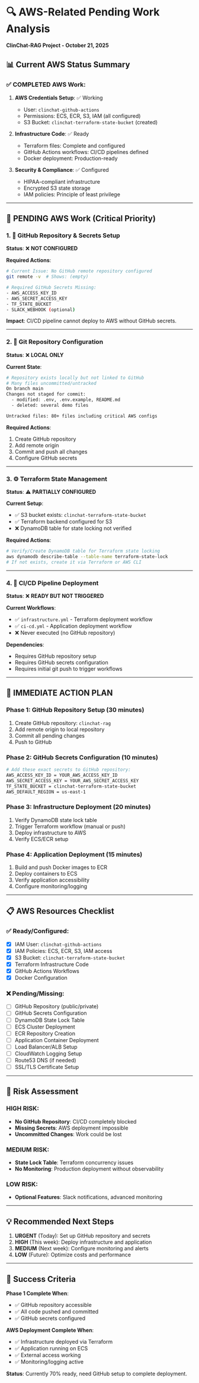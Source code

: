 # 🔍 AWS-Related Pending Work Analysis
**ClinChat-RAG Project - October 21, 2025**

## 📊 **Current AWS Status Summary**

### ✅ **COMPLETED AWS Work:**
1. **AWS Credentials Setup**: ✅ Working
   - User: `clinchat-github-actions`
   - Permissions: ECS, ECR, S3, IAM (all configured)
   - S3 Bucket: `clinchat-terraform-state-bucket` (created)

2. **Infrastructure Code**: ✅ Ready
   - Terraform files: Complete and configured
   - GitHub Actions workflows: CI/CD pipelines defined
   - Docker deployment: Production-ready

3. **Security & Compliance**: ✅ Configured
   - HIPAA-compliant infrastructure
   - Encrypted S3 state storage
   - IAM policies: Principle of least privilege

---

## 🎯 **PENDING AWS Work (Critical Priority)**

### 1. **🚨 GitHub Repository & Secrets Setup**
**Status**: ❌ **NOT CONFIGURED**

**Required Actions**:
```bash
# Current Issue: No GitHub remote repository configured
git remote -v  # Shows: (empty)

# Required GitHub Secrets Missing:
- AWS_ACCESS_KEY_ID
- AWS_SECRET_ACCESS_KEY  
- TF_STATE_BUCKET
- SLACK_WEBHOOK (optional)
```

**Impact**: CI/CD pipeline cannot deploy to AWS without GitHub secrets.

---

### 2. **🔧 Git Repository Configuration**
**Status**: ❌ **LOCAL ONLY**

**Current State**:
```bash
# Repository exists locally but not linked to GitHub
# Many files uncommitted/untracked
On branch main
Changes not staged for commit:
  - modified: .env, .env.example, README.md
  - deleted: several demo files

Untracked files: 80+ files including critical AWS configs
```

**Required Actions**:
1. Create GitHub repository
2. Add remote origin
3. Commit and push all changes
4. Configure GitHub secrets

---

### 3. **⚙️ Terraform State Management**
**Status**: ⚠️ **PARTIALLY CONFIGURED**

**Current Setup**:
- ✅ S3 bucket exists: `clinchat-terraform-state-bucket`
- ✅ Terraform backend configured for S3
- ❌ DynamoDB table for state locking not verified

**Required Actions**:
```bash
# Verify/Create DynamoDB table for Terraform state locking
aws dynamodb describe-table --table-name terraform-state-lock
# If not exists, create it via Terraform or AWS CLI
```

---

### 4. **🚀 CI/CD Pipeline Deployment**
**Status**: ❌ **READY BUT NOT TRIGGERED**

**Current Workflows**:
- ✅ `infrastructure.yml` - Terraform deployment workflow
- ✅ `ci-cd.yml` - Application deployment workflow  
- ❌ Never executed (no GitHub repository)

**Dependencies**:
- Requires GitHub repository setup
- Requires GitHub secrets configuration
- Requires initial git push to trigger workflows

---

## 🎯 **IMMEDIATE ACTION PLAN**

### **Phase 1: GitHub Repository Setup (30 minutes)**
1. Create GitHub repository: `clinchat-rag`
2. Add remote origin to local repository
3. Commit all pending changes
4. Push to GitHub

### **Phase 2: GitHub Secrets Configuration (10 minutes)**
```bash
# Add these exact secrets to GitHub repository:
AWS_ACCESS_KEY_ID = YOUR_AWS_ACCESS_KEY_ID
AWS_SECRET_ACCESS_KEY = YOUR_AWS_SECRET_ACCESS_KEY
TF_STATE_BUCKET = clinchat-terraform-state-bucket
AWS_DEFAULT_REGION = us-east-1
```

### **Phase 3: Infrastructure Deployment (20 minutes)**
1. Verify DynamoDB state lock table
2. Trigger Terraform workflow (manual or push)
3. Deploy infrastructure to AWS
4. Verify ECS/ECR setup

### **Phase 4: Application Deployment (15 minutes)**
1. Build and push Docker images to ECR
2. Deploy containers to ECS
3. Verify application accessibility
4. Configure monitoring/logging

---

## 📋 **AWS Resources Checklist**

### **✅ Ready/Configured:**
- [x] IAM User: `clinchat-github-actions`
- [x] IAM Policies: ECS, ECR, S3, IAM access
- [x] S3 Bucket: `clinchat-terraform-state-bucket`
- [x] Terraform Infrastructure Code
- [x] GitHub Actions Workflows
- [x] Docker Configuration

### **❌ Pending/Missing:**
- [ ] GitHub Repository (public/private)
- [ ] GitHub Secrets Configuration  
- [ ] DynamoDB State Lock Table
- [ ] ECS Cluster Deployment
- [ ] ECR Repository Creation
- [ ] Application Container Deployment
- [ ] Load Balancer/ALB Setup
- [ ] CloudWatch Logging Setup
- [ ] Route53 DNS (if needed)
- [ ] SSL/TLS Certificate Setup

---

## 🎲 **Risk Assessment**

### **HIGH RISK**:
- **No GitHub Repository**: CI/CD completely blocked
- **Missing Secrets**: AWS deployment impossible
- **Uncommitted Changes**: Work could be lost

### **MEDIUM RISK**:
- **State Lock Table**: Terraform concurrency issues
- **No Monitoring**: Production deployment without observability

### **LOW RISK**:
- **Optional Features**: Slack notifications, advanced monitoring

---

## 💡 **Recommended Next Steps**

1. **URGENT** (Today): Set up GitHub repository and secrets
2. **HIGH** (This week): Deploy infrastructure and application  
3. **MEDIUM** (Next week): Configure monitoring and alerts
4. **LOW** (Future): Optimize costs and performance

---

## 🎯 **Success Criteria**

**Phase 1 Complete When**:
- ✅ GitHub repository accessible
- ✅ All code pushed and committed
- ✅ GitHub secrets configured

**AWS Deployment Complete When**:
- ✅ Infrastructure deployed via Terraform
- ✅ Application running on ECS
- ✅ External access working
- ✅ Monitoring/logging active

**Status**: Currently 70% ready, need GitHub setup to complete deployment.
